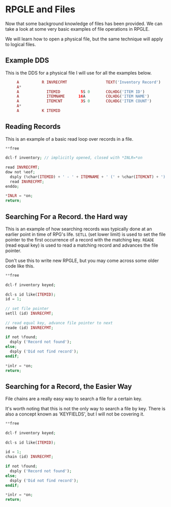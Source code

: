 # RPGLE and Files

Now that some background knowledge of files has been provided. 
We can take a look at some very basic examples of file operations in RPGLE.

We will learn how to open a physical file, but the same technique will apply to logical files.


## Example DDS
This is the DDS for a physical file I will use for all the examples below.

```php
     A          R INVRECFMT                 TEXT('Inventory Record')
     A*                                                             
     A            ITEMID         5S 0       COLHDG('ITEM ID')       
     A            ITEMNAME      16A         COLHDG('ITEM NAME')     
     A            ITEMCNT        3S 0       COLHDG('ITEM COUNT')    
     A*                                                             
     A          K ITEMID                                            
```


## Reading Records
This is an example of a basic read loop over records in a file.

```php
**free                                                      
                                                            
dcl-f inventory; // implicitly opened, closed with *INLR=*on
                                                            
read INVRECFMT;                                             
dow not %eof;                                               
  dsply (%char(ITEMID) + ' - ' + ITEMNAME + ' (' + %char(ITEMCNT) + ')');                     
  read INVRECFMT;                                           
enddo;                                                      
                                                            
*INLR = *on;                                                
return;                                                     
```


## Searching For a Record. the Hard way
This is an example of how searching records was typically done at an earlier point in time of RPG's life.
```SETLL``` (set lower limit) is used to set the file pointer to the first occurrence of a record with the matching key.
```READE``` (read equal key) is used to read a matching record and advances the file pointer.

Don't use this to write new RPGLE, but you may come across some older code like this.

```php
**free                                         
                                               
dcl-f inventory keyed;                         
                                               
dcl-s id like(ITEMID);                         
id = 1;                                        
                                               
// set file pointer                            
setll (id) INVRECFMT;                          
                                               
// read equal key, advance file pointer to next
reade (id) INVRECFMT;                          
                                               
if not %found;                                 
  dsply ('Record not found');                  
else;    
  dsply ('Did not find record');
endif;                          
                                
*inlr = *on;                    
return;                                                               
```


## Searching for a Record, the Easier Way
File chains are a really easy way to search a file for a certain key.

It's worth noting that this is not the only way to search a file by key.
There is also a concept known as 'KEYFIELDS', but I will not be covering it.

```php
**free                          
                                
dcl-f inventory keyed;          
                                
dcl-s id like(ITEMID);          
                                
id = 1;                         
chain (id) INVRECFMT;           
                                
if not %found;                  
  dsply ('Record not found');   
else;                           
  dsply ('Did not find record');
endif;                          
                                
*inlr = *on;                    
return;
```